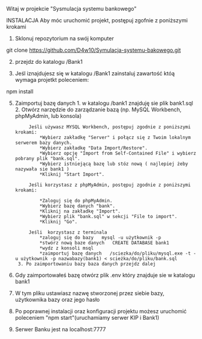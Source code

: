 
Witaj w projekcie "Sysmulacja systemu bankowego" 

INSTALACJA 
Aby móc uruchomić projekt, postępuj zgofnie z poniższymi krokami

1. Sklonuj repozytorium na swój komputer 

git clone https://github.com/D4w10/Symulacja-systemu-bakowego.git

2. przejdz do katalogu /Bank1 

3. Jeśl iznajdujesz się w katalogu /Bank1 zainstaluj zawartość któą wymaga projetkt poleceniem:

npm install



5. Zaimportuj bazę danych
        1.  w katalogu /bank1 znajduję sie plik bank1.sql
        2. Otwórz narzędzie do zarządzanie bazą (np. MySQL Workbench, phpMyAdmin, lub konsola)
            
            Jeśli używasz MYSQL Workbench, postępuj zgodnie z poniższymi krokami:
                *Wybierz zakładkę "Server" i połącz się z Twoim lokalnym serwerem bazy danych.
                *Wybierz zakładkę "Data Import/Restore".
                *Wybierz opcję "Import from Self-Contained File" i wybierz pobrany plik "bank.sql".
                *Wybierz istniejącą bazę lub stóz nową ( najlepiej żeby nazywała sie bank1 ) 
                *Kliknij "Start Import".

            Jeśli korzystasz z phpMyAdmin, postępuj zgodnie z poniższymi krokami:

                *Zaloguj się do phpMyAdmin.
                *Wybierz bazę danych "bank".
                *Kliknij na zakładkę "Import".
                *Wybierz plik "bank.sql" w sekcji "File to import".
                *Kliknij "Go".
            
            Jeśli  korzystasz z terminala
                *zaloguj się do bazy   mysql -u użytkownik -p
                *stwórz nową baze danych   CREATE DATABASE bank1
                *wydz z konsoli msql
                *zaimportuj bazę danych   /sciezka/do/pliku/mysql.exe -t -u użytkownik -p nazwabazy(bank1) < scieżka/do/pliku/bank.sql
        3. Po zaimportowaniu bazy baza danych przejdz dalej


5. Gdy zaimportowałeś bazę otwórz plik .env który znajduje sie w katalogu bank1
6. W tym pliku ustawiasz nazwę stworzonej przez siebie bazy, użytkownika bazy oraz jego hasło 

7. Po poprawnej instalacji oraz konfiguracji projektu możesz uruchomić poleceniem "npm start"(uruchamiamy serwer KIP i Bank1)
8. Serwer Banku jest na localhost:7777